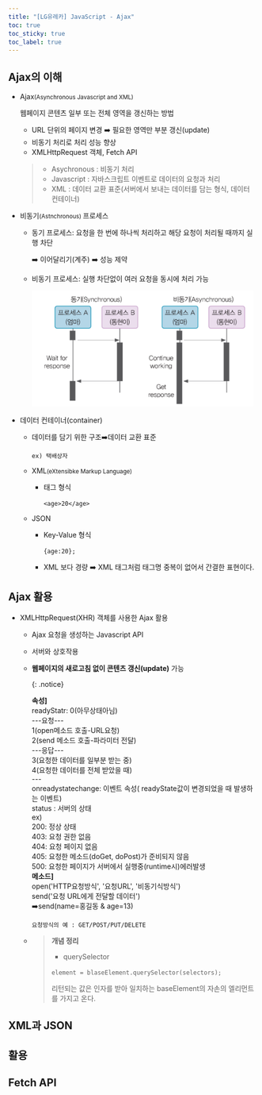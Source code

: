 ```yaml
---
title: "[LG유레카] JavaScript - Ajax"
toc: true
toc_sticky: true
toc_label: true
---
```


## Ajax의 이해

- Ajax<small>(Asynchronous Javascript and XML)</small>

  웹페이지 콘텐츠 일부 또는 전체 영역을 갱신하는 방법

  - URL 단위의 페이지 변경 ➡️ 필요한 영역만 부분 갱신(update)
  - 비동기 처리로 처리 성능 향상
  - <span class="hlm">XMLHttpRequest</span> 객체, Fetch API

  > - Asychronous : 비동기 처리
  > - Javascript : 자바스크립트 이벤트로 데이터의 요청과 처리
  > - XML : 데이터 교환 표준(서버에서 보내는 데이터를 담는 형식, 데이터 컨테이너) 

- 비동기<small>(Astnchronous) </small>프로세스

  - 동기 프로세스: 요청을 한 번에 하나씩 처리하고 해당 요청이 처리될 때까지 실행 차단 

    ➡️ 이어달리기(계주) ➡️ 성능 제약

  - 비동기 프로세스: 실행 차단없이 여러 요청을 동시에 처리 가능

    ![image-20240709133332449](/../../images/2024-07-09-Ajax/image-20240709133332449.png)

- 데이터 컨테이너(container)

  - 데이터를 담기 위한 구조➡️데이터 교환 표준 

    `ex) 택배상자`

  - XML<small>(eXtensibke Markup Language)</small>

    - 태그 형식

      `<age>20</age>`

  - JSON

    - Key-Value 형식 

      `{age:20};`

    - XML 보다 경량 ➡️ XML 태그처럼 태그명 중복이 없어서 간결한 표현이다.

## Ajax 활용

- <span class="hlm">XMLHttpRequest(XHR)</span> 객체를 사용한 Ajax 활용

  - Ajax 요청을 생성하는 Javascript API

  - 서버와 상호작용

  - **웹페이지의 새로고침 없이 콘텐츠 갱신(update)** 가능

    {: .notice}

    <b>속성]</b><br>
    readyStatr: 0(아무상태아님)<br>
    		---요청---<br>
    		1(open메소드 호출-URL요청)<br>
    		2(send 메소드 호출-파라미터 전달)<br>
    		---응답---<br>
    		3(요청한 데이터를 일부분 받는 중)<br>
    		4(요청한 데이터를 전체 받았을 때)<br>
    		---<br>
    onreadystatechange: 이벤트 속성( readyState값이 변경되었을 때 발생하는 이벤트)<br>
    status : 서버의 상태<br>
    	ex)<br>
    	200: 정상 상태<br>
    	403: 요청 권한 없음<br>
    	404: 요청 페이지 없음<br>
    	405: 요청한 메소드(doGet, doPost)가 준비되지 않음<br>
    	500: 요청한 페이지가 서버에서 실행중(runtime시)에러발생<br>
    <b>메소드]</b><br>
    open('HTTP요청방식', '요청URL', '비동기식방식')<br>
    send('요청 URL에게 전달할 데이터')<br>
    ➡️send(name=홍길동 & age=13)<br>

    `요청방식의 예 : GET/POST/PUT/DELETE`

    

  - >**개념 정리**
    >
    >- querySelector
    >
    >  `element = blaseElement.querySelector(selectors);`
    >
    >  리턴되는 값은 인자를 받아 일치하는 baseElement의 자손의 엘리먼트를 가지고 온다.
    >
    >

## XML과 JSON

## 활용

## Fetch API

